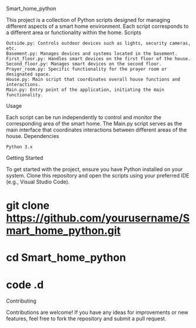 Smart_home_python

This project is a collection of Python scripts designed for managing different aspects of a smart home environment. Each script corresponds to a different area or functionality within the home.
Scripts

    Outside.py: Controls outdoor devices such as lights, security cameras, etc.
    Basement.py: Manages devices and systems located in the basement.
    First_floor.py: Handles smart devices on the first floor of the house.
    Second_floor.py: Manages smart devices on the second floor.
    Prayer_room.py: Specific functionality for the prayer room or designated space.
    House.py: Main script that coordinates overall house functions and interactions.
    Main.py: Entry point of the application, initiating the main functionality.

Usage

Each script can be run independently to control and monitor the corresponding area of the smart home. The Main.py script serves as the main interface that coordinates interactions between different areas of the house.
Dependencies

    Python 3.x
  
Getting Started

To get started with the project, ensure you have Python installed on your system. Clone this repository and open the scripts using your preferred IDE (e.g., Visual Studio Code).

# git clone https://github.com/yourusername/Smart_home_python.git
# cd Smart_home_python
# code .d

Contributing

Contributions are welcome! If you have any ideas for improvements or new features, feel free to fork the repository and submit a pull request.
